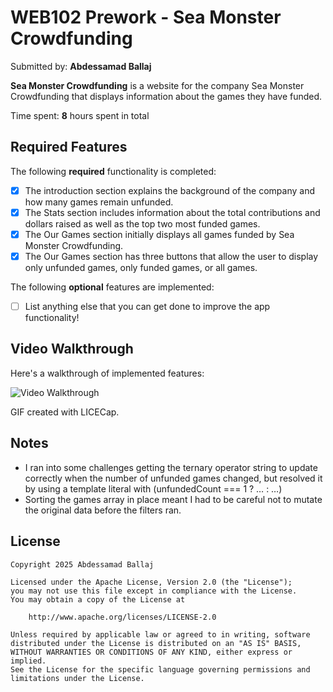 # WEB102 Prework - Sea Monster Crowdfunding

Submitted by: **Abdessamad Ballaj**

**Sea Monster Crowdfunding** is a website for the company Sea Monster Crowdfunding that displays information about the games they have funded.

Time spent: **8** hours spent in total

## Required Features

The following **required** functionality is completed:

* [x] The introduction section explains the background of the company and how many games remain unfunded.  
* [x] The Stats section includes information about the total contributions and dollars raised as well as the top two most funded games.  
* [x] The Our Games section initially displays all games funded by Sea Monster Crowdfunding.  
* [x] The Our Games section has three buttons that allow the user to display only unfunded games, only funded games, or all games.  

The following **optional** features are implemented:

* [ ] List anything else that you can get done to improve the app functionality!  

## Video Walkthrough

Here's a walkthrough of implemented features:

<img src="https://i.imgur.com/B3WtiCq.gif" title="Video Walkthrough" width="" alt="Video Walkthrough" />

<!-- Replace this with whatever GIF tool you used! -->
GIF created with LICECap.

## Notes

- I ran into some challenges getting the ternary operator string to update correctly when the number of unfunded games changed, but resolved it by using a template literal with (unfundedCount === 1 ? … : …)
- Sorting the games array in place meant I had to be careful not to mutate the original data before the filters ran.  


## License

    Copyright 2025 Abdessamad Ballaj

    Licensed under the Apache License, Version 2.0 (the "License");
    you may not use this file except in compliance with the License.
    You may obtain a copy of the License at

        http://www.apache.org/licenses/LICENSE-2.0

    Unless required by applicable law or agreed to in writing, software
    distributed under the License is distributed on an "AS IS" BASIS,
    WITHOUT WARRANTIES OR CONDITIONS OF ANY KIND, either express or implied.
    See the License for the specific language governing permissions and
    limitations under the License.